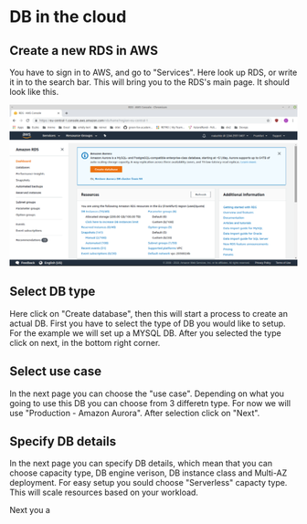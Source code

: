 # DB in the cloud

## Create a new RDS in AWS

You have to sign in to AWS, and go to "Services". Here look up RDS, or write it in to the search bar. This will bring you to the RDS's main page. It should look like this.

<img src="Images/RDS_main.png">

## Select DB type

Here click on "Create database", then this will start a process to create an actual DB. First you have to select the type of DB you would like to setup. For the example we will set up a MYSQL DB. After you selected the type click on next, in the bottom right corner.

## Select use case

In the next page you can choose the "use case". Depending on what you going to use this DB you can choose from 3 differetn type. For now we will use "Production - Amazon Aurora". After selection click on "Next".

## Specify DB details

In the next page you can specify DB details, which mean that you can choose capacity type, DB engine verison,  DB instance class and Multi-AZ deployment. For easy setup you sould choose "Serverless" capacty type. This will scale resources based on your workload.

Next you a